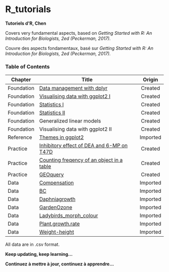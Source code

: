 # R_tutorials
**Tutoriels d'R, Chen**

Covers very fundamental aspects, based on *Getting Started with R: An Introduction for Biologists, 2ed (Peckerman, 2017).* 

Couvre des aspects fondamentaux, basé sur *Getting Started with R: An Introduction for Biologists, 2ed (Peckerman, 2017).*

### Table of Contents
| Chapter    | Title                                     | Origin   |
| ---------- | ----------------------------------------- |:--------:| 
| Foundation | [Data management with dplyr](https://github.com/liuchen37/R_tutorials/blob/main/Foundation:%20Data%20management%20with%20dplyr.r)     | Created  |
| Foundation | [Visualising data with ggplot2 I](https://github.com/liuchen37/R_tutorials/blob/main/Foundation:%20Visualising%20data%20with%20ggplot2%20I.r) | Created  |
| Foundation | [Statistics I](https://github.com/liuchen37/R_tutorials/blob/main/Foundation:%20Statistics%20I.r)      | Created  |
| Foundation | [Statistics II](https://github.com/liuchen37/R_tutorials/blob/main/Foundation:%20Statistics%20II.r)    | Created  |
| Foundation | Generalized linear models                 | Created  |
| Foundation | Visualising data with ggplot2 II          | Created  |
| Reference  | [Themes in ggplot2](https://github.com/liuchen37/R_tutorials/blob/main/Reference:%20Themes%20in%20ggplot2.r)                         | Imported |
| Practice   | [Inhibitory effect of DEA and 6-MP on T47D](https://github.com/liuchen37/R_tutorials/blob/main/Practice:%20Inhibitory%20effect%20of%20DEA%20and%206-MP%20on%20T47D.r) | Created  |
| Practice   | [Counting freqency of an object in a table](https://github.com/liuchen37/R_tutorials/blob/main/Practice:%20Counting%20freqency%20of%20an%20object%20in%20a%20table.r) | Created  |
| Practice   | [GEOquery](https://github.com/liuchen37/R_tutorials/blob/main/Practice:%20GEOquery.r)                                  | Created  |
| Data       | [Compensation](https://github.com/liuchen37/R_tutorials/blob/main/compensation.csv)                              | Imported |
| Data       | [BC](https://github.com/liuchen37/R_tutorials/blob/main/BC.csv)      | Imported |
| Data       | [Daphniagrowth](https://github.com/liuchen37/R_tutorials/blob/main/Daphniagrowth.csv)            | Imported |
| Data       | [GardenOzone](https://github.com/liuchen37/R_tutorials/blob/main/GardenOzone.csv)                               | Imported |
| Data       | [Ladybirds_morph_colour](https://github.com/liuchen37/R_tutorials/blob/main/ladybirds_morph_colour.csv)                    | Imported |
| Data       | [Plant.growth.rate](https://github.com/liuchen37/R_tutorials/blob/main/plant.growth.rate.csv)                         | Imported |
| Data       | [Weight-height](https://github.com/liuchen37/R_tutorials/blob/main/weight-height.csv)                             | Imported |

All data are in .csv format.

**Keep updating, keep learning...**

**Continuez à mettre à jour, continuez à apprendre...**
